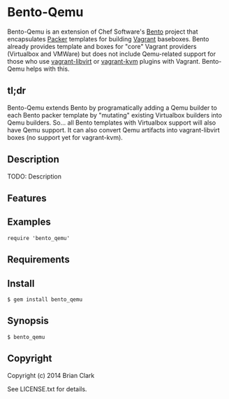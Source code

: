 # Bento-Qemu

Bento-Qemu is an extension of Chef Software's [Bento](http://opscode.github.io/bento) project that encapsulates [Packer](http://packer.io) templates for building [Vagrant](http://vagrantup.com) baseboxes. Bento already provides template and boxes for "core" Vagrant providers (Virtualbox and VMWare) but does not include Qemu-related support for those who use [vagrant-libvirt](https://github.com/pradels/vagrant-libvirt) or [vagrant-kvm](https://github.com/adrahon/vagrant-kvm) plugins with Vagrant.  Bento-Qemu helps with this.

##  tl;dr
Bento-Qemu extends Bento by programatically adding a Qemu builder to each Bento packer template by "mutating" existing Virtualbox builders into Qemu builders. So... all Bento templates with Virtualbox support will also have Qemu support. It can also convert Qemu artifacts into vagrant-libvirt boxes (no support yet for vagrant-kvm).
## Description

TODO: Description

## Features

## Examples

    require 'bento_qemu'

## Requirements

## Install

    $ gem install bento_qemu

## Synopsis

    $ bento_qemu

## Copyright

Copyright (c) 2014 Brian Clark

See LICENSE.txt for details.
